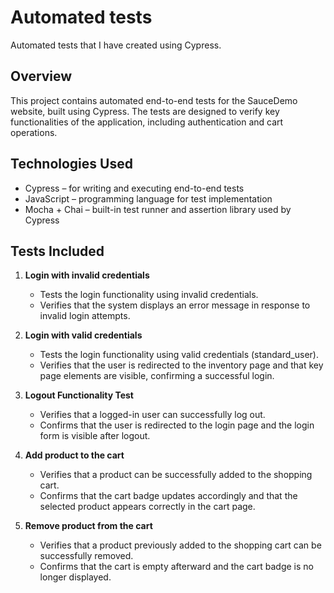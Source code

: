 # Automated tests 

Automated tests that I have created using Cypress. 

## Overview

This project contains automated end-to-end tests for the SauceDemo website, built using Cypress. The tests are designed to verify key functionalities of the application, including authentication and cart operations.

## Technologies Used

- Cypress – for writing and executing end-to-end tests
- JavaScript – programming language for test implementation
- Mocha + Chai – built-in test runner and assertion library used by Cypress

## Tests Included

1. **Login with invalid credentials**

      - Tests the login functionality using invalid credentials.
      - Verifies that the system displays an error message in response to invalid login attempts.

3. **Login with valid credentials**
   
      - Tests the login functionality using valid credentials (standard_user).
      - Verifies that the user is redirected to the inventory page and that key page elements are visible, confirming a successful login.
   
4. **Logout Functionality Test**

      - Verifies that a logged-in user can successfully log out.
      - Confirms that the user is redirected to the login page and the login form is visible after logout.

6. **Add product to the cart**
   
      - Verifies that a product can be successfully added to the shopping cart.
      - Confirms that the cart badge updates accordingly and that the selected product appears correctly in the cart page.
   
7. **Remove product from the cart**
   
      - Verifies that a product previously added to the shopping cart can be successfully removed.
      - Confirms that the cart is empty afterward and the cart badge is no longer displayed.



